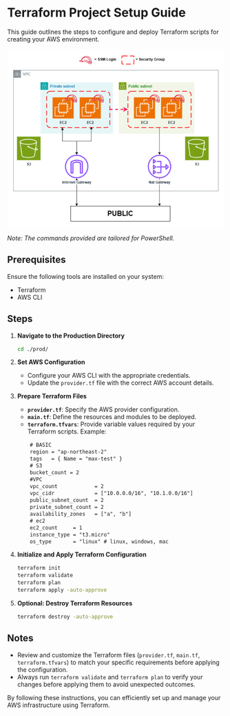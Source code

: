 # Terraform Project Setup Guide

This guide outlines the steps to configure and deploy Terraform scripts for creating your AWS environment.

![Architecture Diagram](./image/architecture.png)

*Note: The commands provided are tailored for PowerShell.*

## Prerequisites

Ensure the following tools are installed on your system:
- Terraform
- AWS CLI

## Steps

1. **Navigate to the Production Directory**
    ```bash
    cd ./prod/
    ```

2. **Set AWS Configuration**
   - Configure your AWS CLI with the appropriate credentials.
   - Update the `provider.tf` file with the correct AWS account details.

3. **Prepare Terraform Files**
    - **`provider.tf`**: Specify the AWS provider configuration.
    - **`main.tf`**: Define the resources and modules to be deployed.
    - **`terraform.tfvars`**: Provide variable values required by your Terraform scripts. Example:
    ```hcl
        # BASIC
        region = "ap-northeast-2"
        tags   = { Name = "max-test" }
        # S3
        bucket_count = 2
        #VPC
        vpc_count            = 2
        vpc_cidr             = ["10.0.0.0/16", "10.1.0.0/16"]
        public_subnet_count  = 2
        private_subnet_count = 2
        availability_zones   = ["a", "b"]
        # ec2
        ec2_count     = 1
        instance_type = "t3.micro"
        os_type       = "linux" # linux, windows, mac
    ```

4. **Initialize and Apply Terraform Configuration**
    ```bash
    terraform init
    terraform validate
    terraform plan
    terraform apply -auto-approve
    ```

5. **Optional: Destroy Terraform Resources**
    ```bash
    terraform destroy -auto-approve
    ```

## Notes
- Review and customize the Terraform files (`provider.tf`, `main.tf`, `terraform.tfvars`) to match your specific requirements before applying the configuration.
- Always run `terraform validate` and `terraform plan` to verify your changes before applying them to avoid unexpected outcomes.

By following these instructions, you can efficiently set up and manage your AWS infrastructure using Terraform.


